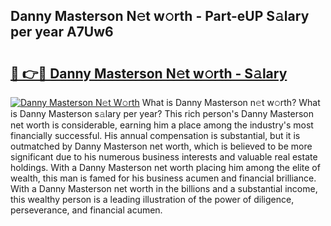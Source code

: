 ## Danny Masterson N𝚎t w𝚘rth - Part-eUP S𝚊lary per year A7Uw6

# <h2><a href="http://gc0t69.nevu.top/?p=Danny+Masterson">🔗 👉🔴 Danny Masterson N𝚎t w𝚘rth - S𝚊lary</a></h2>

[![Danny Masterson N𝚎t W𝚘rth](https://i.imgur.com/Oavwk0R.jpeg)](http://gc0t69.nevu.top/?p=Danny+Masterson)
What is Danny Masterson n𝚎t w𝚘rth? What is Danny Masterson s𝚊lary per year?
This rich person's Danny Masterson net worth is considerable, earning him a place among the industry's most financially successful. His annual compensation is substantial, but it is outmatched by Danny Masterson net worth, which is believed to be more significant due to his numerous business interests and valuable real estate holdings. With a Danny Masterson net worth placing him among the elite of wealth, this man is famed for his business acumen and financial brilliance. With a Danny Masterson net worth in the billions and a substantial income, this wealthy person is a leading illustration of the power of diligence, perseverance, and financial acumen.
